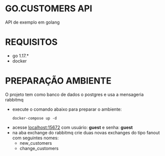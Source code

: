 # GO.CUSTOMERS API
API de exemplo em golang

# REQUISITOS
 - go 1.17.*
 - docker

# PREPARAÇÃO AMBIENTE
O projeto tem como banco de dados o postgres e usa a mensageria rabbitmq
 - execute o comando abaixo para preparar o ambiente:
    ```
    docker-compose up -d
    ```
 - acesse [localhost:15672](http://localhost:15672/) com usuário: __guest__ e senha: __guest__
 - na aba exchange do rabbitmq crie duas novas exchanges do tipo fanout com seguintes nomes:
   - new_customers
   - change_customers
 


